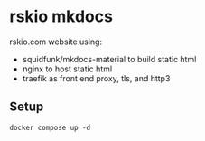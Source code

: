 # rskio mkdocs

rskio.com website using:

- squidfunk/mkdocs-material to build static html 
- nginx to host static html
- traefik as front end proxy, tls, and http3

## Setup

```
docker compose up -d
```
